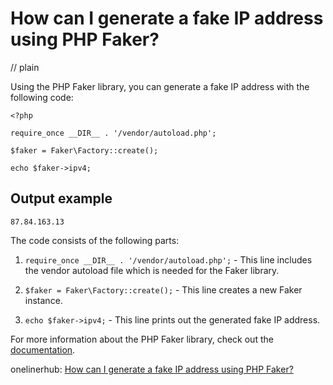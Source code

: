 # How can I generate a fake IP address using PHP Faker?
// plain

Using the PHP Faker library, you can generate a fake IP address with the following code:

```
<?php

require_once __DIR__ . '/vendor/autoload.php';

$faker = Faker\Factory::create();

echo $faker->ipv4;

```

## Output example

```
87.84.163.13
```

The code consists of the following parts:

1. `require_once __DIR__ . '/vendor/autoload.php';` - This line includes the vendor autoload file which is needed for the Faker library.

2. `$faker = Faker\Factory::create();` - This line creates a new Faker instance.

3. `echo $faker->ipv4;` - This line prints out the generated fake IP address.

For more information about the PHP Faker library, check out the [documentation](https://github.com/fzaninotto/Faker#fakerprovideren_usaddress).

onelinerhub: [How can I generate a fake IP address using PHP Faker?](https://onelinerhub.com/php-faker/how-can-i-generate-a-fake-ip-address-using-php-faker)